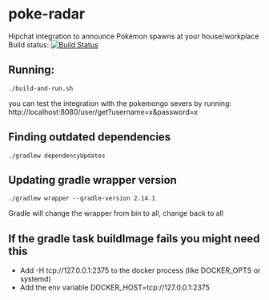 # poke-radar
Hipchat integration to announce Pokémon spawns at your house/workplace  
Build status: [![Build Status](https://travis-ci.org/TSAR-Industries/poke-radar.svg?branch=master)](https://travis-ci.org/TSAR-Industries/poke-radar)

## Running:
    ./build-and-run.sh
you can test the integration with the pokemongo severs by running:
    http://localhost:8080/user/get?username=x&password=x

## Finding outdated dependencies
    ./gradlew dependencyUpdates

## Updating gradle wrapper version
    ./gradlew wrapper --gradle-version 2.14.1
Gradle will change the wrapper from bin to all, change back to all

## If the gradle task buildImage fails you might need this
* Add -H tcp://127.0.0.1:2375 to the docker process (like DOCKER_OPTS or systemd)
* Add the env variable DOCKER_HOST=tcp://127.0.0.1:2375
